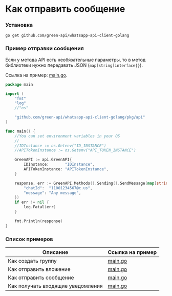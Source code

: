 # Как отправить сообщение

### Установка

```shell
go get github.com/green-api/whatsapp-api-client-golang
```

### Пример отправки сообщения

Если у метода API есть необязательные параметры, то в метод библиотеки нужно передавать JSON (`map[string]interface{}`).

Ссылка на
пример: [main.go](https://github.com/green-api/whatsapp-api-client-golang/blob/master/examples/send_message/main.go).

```go
package main

import (
	"fmt"
	"log"
	//"os"

	"github.com/green-api/whatsapp-api-client-golang/pkg/api"
)

func main() {
	//You can set environment variables in your OS
	//
	//IDInstance := os.Getenv("ID_INSTANCE")
	//APITokenInstance := os.Getenv("API_TOKEN_INSTANCE")

	GreenAPI := api.GreenAPI{
		IDInstance:       "IDInstance",
		APITokenInstance: "APITokenInstance",
	}

	response, err := GreenAPI.Methods().Sending().SendMessage(map[string]interface{}{
		"chatId":  "11001234567@c.us",
		"message": "Any message",
	})
	if err != nil {
		log.Fatal(err)
	}

	fmt.Println(response)
}
```

### Список примеров

| Описание                          | Ссылка на пример                                                                                                    |
|-----------------------------------|---------------------------------------------------------------------------------------------------------------------|
| Как создать группу                | [main.go](https://github.com/green-api/whatsapp-api-client-golang/blob/master/examples/create_group/main.go)        |
| Как отправить вложение            | [main.go](https://github.com/green-api/whatsapp-api-client-golang/blob/master/examples/send_file_by_upload/main.go) |
| Как отправить сообщение           | [main.go](https://github.com/green-api/whatsapp-api-client-golang/blob/master/examples/send_message/main.go)        |
| Как получать входящие уведомления | [main.go](https://github.com/green-api/whatsapp-api-client-golang/blob/master/examples/webhook/main.go)             | 
